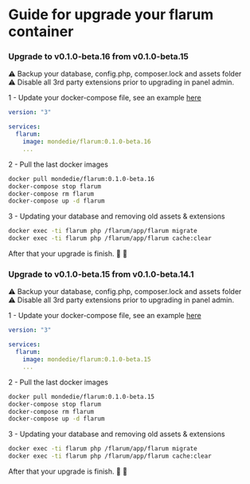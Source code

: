 # Guide for upgrade your flarum container

### Upgrade to v0.1.0-beta.16 from v0.1.0-beta.15

:warning: Backup your database, config.php, composer.lock and assets folder  
:warning: Disable all 3rd party extensions prior to upgrading in panel admin.

1 - Update your docker-compose file, see an example [here](https://github.com/mondediefr/docker-flarum/tree/master#2---docker-composeyml)

```yml
version: "3"

services:
  flarum:
    image: mondedie/flarum:0.1.0-beta.16
    ...
```

2 - Pull the last docker images

```sh
docker pull mondedie/flarum:0.1.0-beta.16
docker-compose stop flarum
docker-compose rm flarum
docker-compose up -d flarum
```

3 - Updating your database and removing old assets & extensions

```sh
docker exec -ti flarum php /flarum/app/flarum migrate
docker exec -ti flarum php /flarum/app/flarum cache:clear
```

After that your upgrade is finish. :tada: :tada:

### Upgrade to v0.1.0-beta.15 from v0.1.0-beta.14.1

:warning: Backup your database, config.php, composer.lock and assets folder  
:warning: Disable all 3rd party extensions prior to upgrading in panel admin.

1 - Update your docker-compose file, see an example [here](https://github.com/mondediefr/docker-flarum/tree/master#2---docker-composeyml)

```yml
version: "3"

services:
  flarum:
    image: mondedie/flarum:0.1.0-beta.15
    ...
```

2 - Pull the last docker images

```sh
docker pull mondedie/flarum:0.1.0-beta.15
docker-compose stop flarum
docker-compose rm flarum
docker-compose up -d flarum
```

3 - Updating your database and removing old assets & extensions

```sh
docker exec -ti flarum php /flarum/app/flarum migrate
docker exec -ti flarum php /flarum/app/flarum cache:clear
```

After that your upgrade is finish. :tada: :tada:
